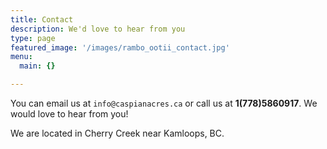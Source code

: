 ```yaml
---
title: Contact
description: We'd love to hear from you
type: page
featured_image: '/images/rambo_ootii_contact.jpg'
menu:
  main: {}

---
```


You can email us at `info@caspianacres.ca` or call us at **1(778)5860917**. We would love to hear from you!

We are located in Cherry Creek near Kamloops, BC.
